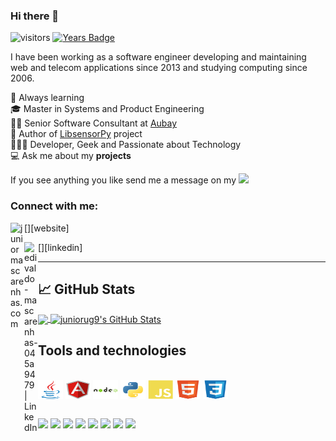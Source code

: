 ### Hi there 👋

<!--
**juniorug/juniorug** is a ✨ _special_ ✨ repository because its `README.md` (this file) appears on your GitHub profile.

Here are some ideas to get you started:

- 🔭 I’m currently working on ...
- 🌱 I’m currently learning ...
- 👯 I’m looking to collaborate on ...
- 🤔 I’m looking for help with ...
- 💬 Ask me about ...
- 📫 How to reach me: ...
- 😄 Pronouns: ...
- ⚡ Fun fact: ...
-->

![visitors](https://visitor-badge.glitch.me/badge?page_id=juniorug.juniorug)
[![Years Badge](https://badges.pufler.dev/years/juniorug)](https://badges.pufler.dev)

I have been working as a software engineer developing and maintaining web and telecom applications since 2013 and studying computing since 2006.

🚀 Always learning<br>
🎓 Master in Systems and Product Engineering<br>
👷🏾 Senior Software Consultant at <a href="https://www.aubay.com/" target="_blank">Aubay</a><br>
📐 Author of <a href="https://libsensorpy.com" target="_blank">LibsensorPy</a> project<br>
👩🏾‍💻 Developer, Geek and Passionate about Technology<br>
💻 Ask me about my <strong>projects</strong><br>

If you see anything you like send me a message on my  <a href="https://www.linkedin.com/in/edivaldo-mascarenhas-045a9479/" target="_blank"><img src="https://img.shields.io/badge/-LinkedIn-%230077B5?style=for-the-badge&logo=linkedin&logoColor=white"></a> 

### Connect with me:

[<img align="left" alt="juniormascarenhas.com" width="22px" src="https://img.icons8.com/cotton/2x/domain.png" />][website]
<!---
[<img align="left" alt="preveenraj | Twitter" width="22px" src="https://img.icons8.com/fluent/2x/twitter.png" />][twitter]
[<img align="left" alt="preveenraj | Instagram" width="22px" src="https://img.icons8.com/fluent/2x/instagram-new.png" />][instagram]
-->
[<img align="left" alt="edivaldo-mascarenhas-045a9479 | LinkedIn" width="22px" src="https://img.icons8.com/color/2x/linkedin.png" />][linkedin]



-----
<!-- &title_color=ffffff&text_color=c9cacc&icon_color=2bbc8a -->
## &#x1f4c8; GitHub Stats
<a href="https://github.com/juniorug/juniorug">
  <img align="center" src="https://github-readme-stats.vercel.app/api/top-langs/?username=juniorug&bg_color=00000000&langs_count=10&layout=compact" />
</a>
<a href="https://github.com/juniorug/juniorug">
  <img align="center" src="https://github-readme-stats.vercel.app/api?username=juniorug&theme=tokyonight&show_icons=true&line_height=27&include_all_commits=true&count_private=true&title_color=ffffff&text_color=c9cacc&icon_color=2bbc8a&bg_color=1d1f21&hide=contribs" alt="juniorug9's GitHub Stats" />
</a>

<br>




Tools and technologies
---
<div style="display: inline_block"><br>
  <img align="center" alt="Junior-Ruby" height="30" width="40" src="https://raw.githubusercontent.com/devicons/devicon/master/icons/java/java-original.svg">
  <img align="center" alt="Junior-Ruby" height="30" width="40" src="https://raw.githubusercontent.com/devicons/devicon/master/icons/angularjs/angularjs-original.svg">
  <img align="center" alt="Junior-Ruby" height="30" width="40" src="https://raw.githubusercontent.com/devicons/devicon/master/icons/nodejs/nodejs-original-wordmark.svg">
  <img align="center" alt="Junior-Ruby" height="30" width="40" src="https://raw.githubusercontent.com/devicons/devicon/master/icons/python/python-original.svg">
  <img align="center" alt="Junior-Js" height="30" width="40" src="https://raw.githubusercontent.com/devicons/devicon/master/icons/javascript/javascript-plain.svg">
  <img align="center" alt="Junior-HTML" height="30" width="40" src="https://raw.githubusercontent.com/devicons/devicon/master/icons/html5/html5-original.svg">
  <img align="center" alt="Junior-CSS" height="30" width="40" src="https://raw.githubusercontent.com/devicons/devicon/master/icons/css3/css3-original.svg">
</div>
<br>



![](https://img.shields.io/badge/OS-Linux-informational?style=flat&logo=linux&logoColor=white&color=2bbc8a)
![](https://img.shields.io/badge/Editor-VSCode-informational?style=flat&logo=visualstudiocode&logoColor=white&color=2bbc8a)
![](https://img.shields.io/badge/Shell-Bash-informational?style=flat&logo=bash&logoColor=white&color=2bbc8a)
![](https://img.shields.io/badge/Tool-Bootstrap-informational?style=flat&logo=bootstrap&logoColor=white&color=2bbc8a)
![](https://img.shields.io/badge/Code-Java-informational?style=flat&logo=java&logoColor=white&color=2bbc8a)
![](https://img.shields.io/badge/Code-angularjs-informational?style=flat&logo=angularjs&logoColor=white&color=2bbc8a)
![](https://img.shields.io/badge/Code-JavaScript-informational?style=flat&logo=javascript&logoColor=white&color=2bbc8a)
![](https://img.shields.io/badge/Code-SQL-informational?style=flat&logo=mysql&logoColor=white&color=2bbc8a)

<!--
[![Stargazers repo roster for @marianadkobayashi/marianadkobayashi](https://reporoster.com/stars/marianadkobayashi/marianadkobayashi)](https://github.com/marianadkobayashi/marianadkobayashi/stargazers)
